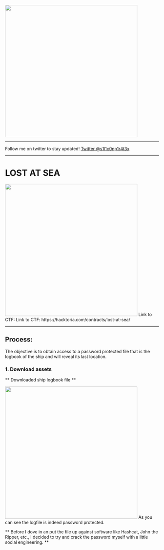 <img width="433" src="https://user-images.githubusercontent.com/56886006/202922026-27fd7c5a-ceb5-4e87-bc47-2e7c14fa6a8a.png">

---

Follow me on twitter to stay updated! [Twitter @s1l1c0np1r4t3x](https://twitter.com/s1l1c0np1r4t3x)

---

# LOST AT SEA
<img width="433" src="https://user-images.githubusercontent.com/56886006/202922304-beb8c8cf-3c8d-4409-9b09-1dbc7b7e3894.png">
Link to CTF: Link to CTF: https://hacktoria.com/contracts/lost-at-sea/

---

## Process:

The objective is to obtain access to a password protected file that is the logbook of the ship and will reveal its last location.

### 1. Download assets
** Downloaded ship logbook file **

  
<img width="433" src="https://user-images.githubusercontent.com/56886006/202922659-1ecf0c1a-806e-4ec8-8d95-2175e38d8564.png">
As you can see the logfile is indeed password protected.
  
** Before I dove in an put the file up against software like Hashcat, John the Ripper, etc., I decided to try and crack the password myself with a little social engineering. **

